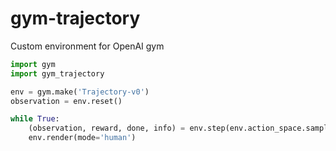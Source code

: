 # gym-trajectory
Custom environment for OpenAI gym


```py
import gym
import gym_trajectory

env = gym.make('Trajectory-v0')
observation = env.reset()

while True:
    (observation, reward, done, info) = env.step(env.action_space.sample())
    env.render(mode='human')
```